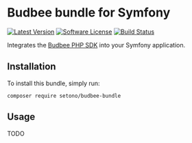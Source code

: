 # Budbee bundle for Symfony

[![Latest Version][ico-version]][link-packagist]
[![Software License][ico-license]](LICENSE)
[![Build Status][ico-github-actions]][link-github-actions]

Integrates the [Budbee PHP SDK](https://github.com/Setono/budbee-php-sdk) into your Symfony application.

## Installation

To install this bundle, simply run:

```shell
composer require setono/budbee-bundle
```

## Usage

TODO

[ico-version]: https://poser.pugx.org/setono/budbee-bundle/v/stable
[ico-license]: https://poser.pugx.org/setono/budbee-bundle/license
[ico-github-actions]: https://github.com/Setono/BudbeeBundle/workflows/build/badge.svg

[link-packagist]: https://packagist.org/packages/setono/budbee-bundle
[link-github-actions]: https://github.com/Setono/BudbeeBundle/actions

